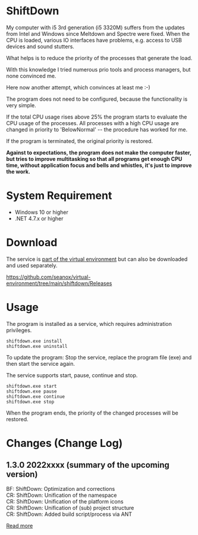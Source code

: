 # ShiftDown
My computer with i5 3rd generation (i5 3320M) suffers from the updates from
Intel and Windows since Meltdown and Spectre were fixed. When the CPU is
loaded, various IO interfaces have problems, e.g.  access to USB devices and
sound stutters.

What helps is to reduce the priority of the processes that generate the load.

With this knowledge I tried numerous prio tools and process managers, but none
convinced me.

Here now another attempt, which convinces at least me :-)

The program does not need to be configured, because the functionality is very
simple. 

If the total CPU usage rises above 25% the program starts to evaluate the CPU
usage of the processes. All processes with a high CPU usage are changed in
priority to 'BelowNormal' -- the procedure has worked for me.

If the program is terminated, the original priority is restored.

__Against to expectations, the program does not make the computer faster, but
tries to improve multitasking so that all programs get enough CPU time, without
application focus and bells and whistles, it's just to improve the work.__


# System Requirement
- Windows 10 or higher
- .NET 4.7.x or higher


# Download
The service is [part of the virtual environment](https://github.com/seanox/virtual-environment/tree/main/platform/Resources/platform/Settings)
but can also be downloaded and used separately.

https://github.com/seanox/virtual-environment/tree/main/shiftdown/Releases


# Usage
The program is installed as a service, which requires administration
privileges.

```
shiftdown.exe install
shiftdown.exe uninstall
```

To update the program: Stop the service, replace the program file (exe) and
then start the service again.

The service supports start, pause, continue and stop.

```
shiftdown.exe start
shiftdown.exe pause
shiftdown.exe continue
shiftdown.exe stop
```

When the program ends, the priority of the changed processes will be restored.


# Changes (Change Log)
## 1.3.0 2022xxxx (summary of the upcoming version)  
BF: ShiftDown: Optimization and corrections  
CR: ShiftDown: Unification of the namespace  
CR: ShiftDown: Unification of the platform icons  
CR: ShiftDown: Unification of (sub) project structure  
CR: ShiftDown: Added build script/process via ANT  

[Read more](https://raw.githubusercontent.com/seanox/virtual-environment-creator/master/shiftdown/CHANGES)
